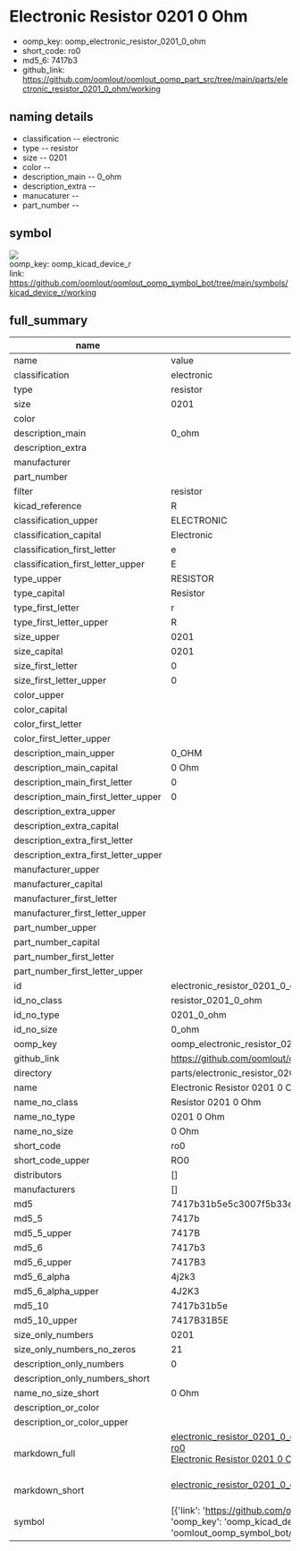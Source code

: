 # Electronic Resistor 0201 0 Ohm

  
* oomp_key: oomp_electronic_resistor_0201_0_ohm 
* short_code: ro0
* md5_6: 7417b3  
* github_link: https://github.com/oomlout/oomlout_oomp_part_src/tree/main/parts/electronic_resistor_0201_0_ohm/working  
## naming details
* classification -- electronic
* type -- resistor
* size -- 0201
* color -- 
* description_main -- 0_ohm
* description_extra -- 
* manucaturer -- 
* part_number -- 



## symbol

![](symbol/{index}/working/working_600.png)  
oomp_key: oomp_kicad_device_r  
link: https://github.com/oomlout/oomlout_oomp_symbol_bot/tree/main/symbols/kicad_device_r/working  


## full_summary
| name | value | 
| --- | --- | 
| name | value | 
| classification | electronic | 
| type | resistor | 
| size | 0201 | 
| color |  | 
| description_main | 0_ohm | 
| description_extra |  | 
| manufacturer |  | 
| part_number |  | 
| filter | resistor | 
| kicad_reference | R | 
| classification_upper | ELECTRONIC | 
| classification_capital | Electronic | 
| classification_first_letter | e | 
| classification_first_letter_upper | E | 
| type_upper | RESISTOR | 
| type_capital | Resistor | 
| type_first_letter | r | 
| type_first_letter_upper | R | 
| size_upper | 0201 | 
| size_capital | 0201 | 
| size_first_letter | 0 | 
| size_first_letter_upper | 0 | 
| color_upper |  | 
| color_capital |  | 
| color_first_letter |  | 
| color_first_letter_upper |  | 
| description_main_upper | 0_OHM | 
| description_main_capital | 0 Ohm | 
| description_main_first_letter | 0 | 
| description_main_first_letter_upper | 0 | 
| description_extra_upper |  | 
| description_extra_capital |  | 
| description_extra_first_letter |  | 
| description_extra_first_letter_upper |  | 
| manufacturer_upper |  | 
| manufacturer_capital |  | 
| manufacturer_first_letter |  | 
| manufacturer_first_letter_upper |  | 
| part_number_upper |  | 
| part_number_capital |  | 
| part_number_first_letter |  | 
| part_number_first_letter_upper |  | 
| id | electronic_resistor_0201_0_ohm | 
| id_no_class | resistor_0201_0_ohm | 
| id_no_type | 0201_0_ohm | 
| id_no_size | 0_ohm | 
| oomp_key | oomp_electronic_resistor_0201_0_ohm | 
| github_link | https://github.com/oomlout/oomlout_oomp_part_src/tree/main/parts/electronic_resistor_0201_0_ohm/working | 
| directory | parts/electronic_resistor_0201_0_ohm | 
| name | Electronic Resistor 0201 0 Ohm | 
| name_no_class | Resistor 0201 0 Ohm | 
| name_no_type | 0201 0 Ohm | 
| name_no_size | 0 Ohm | 
| short_code | ro0 | 
| short_code_upper | RO0 | 
| distributors | [] | 
| manufacturers | [] | 
| md5 | 7417b31b5e5c3007f5b33e34c4a5255c | 
| md5_5 | 7417b | 
| md5_5_upper | 7417B | 
| md5_6 | 7417b3 | 
| md5_6_upper | 7417B3 | 
| md5_6_alpha | 4j2k3 | 
| md5_6_alpha_upper | 4J2K3 | 
| md5_10 | 7417b31b5e | 
| md5_10_upper | 7417B31B5E | 
| size_only_numbers | 0201 | 
| size_only_numbers_no_zeros | 21 | 
| description_only_numbers | 0 | 
| description_only_numbers_short |   | 
| name_no_size_short | 0 Ohm | 
| description_or_color |   | 
| description_or_color_upper |   | 
| markdown_full | [electronic_resistor_0201_0_ohm](https://github.com/oomlout/oomlout_oomp_part_src/tree/main/parts/electronic_resistor_0201_0_ohm/working)<br>[ro0](https://github.com/oomlout/oomlout_oomp_part_src/tree/main/parts/electronic_resistor_0201_0_ohm/working)<br>[Electronic Resistor 0201 0 Ohm](https://github.com/oomlout/oomlout_oomp_part_src/tree/main/parts/electronic_resistor_0201_0_ohm/working)<br><br> | 
| markdown_short | [electronic_resistor_0201_0_ohm](https://github.com/oomlout/oomlout_oomp_part_src/tree/main/parts/electronic_resistor_0201_0_ohm/working)<br><br> | 
| symbol | [{'link': 'https://github.com/oomlout/oomlout_oomp_symbol_bot/tree/main/symbols/kicad_device_r', 'oomp_key': 'oomp_kicad_device_r', 'directory': 'oomlout_oomp_symbol_bot/symbols/kicad_device_r//working/working.kicad_sym', 'index': 0}] | 
